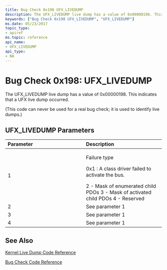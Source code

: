 ```yaml
---
title: Bug Check 0x198 UFX_LIVEDUMP
description: The UFX_LIVEDUMP live dump has a value of 0x00000198. This indicates that a UFX live dump occurred.
keywords: ["Bug Check 0x198 UFX_LIVEDUMP", "UFX_LIVEDUMP"]
ms.date: 05/23/2017
topic_type:
- apiref
ms.topic: reference
api_name:
- UFX_LIVEDUMP
api_type:
- NA
---
```


# Bug Check 0x198: UFX\_LIVEDUMP

The UFX\_LIVEDUMP live dump has a value of 0x00000198. This indicates that a UFX live dump occurred.

(This code can never be used for a real bug check; it is used to identify live dumps.)

## UFX\_LIVEDUMP Parameters


<table>
<colgroup>
<col width="50%" />
<col width="50%" />
</colgroup>
<thead>
<tr class="header">
<th align="left">Parameter</th>
<th align="left">Description</th>
</tr>
</thead>
<tbody>
<tr class="odd">
<td align="left">1</td>
<td align="left"><p>Failure type</p>
<p>0x1 : A class driver failed to activate the bus.</p>
2 - Mask of enumerated child PDOs
3 - Mask of activated child PDOs
4 - Reserved</td>
</tr>
<tr class="even">
<td align="left">2</td>
<td align="left">See parameter 1</td>
</tr>
<tr class="odd">
<td align="left">3</td>
<td align="left">See parameter 1</td>
</tr>
<tr class="even">
<td align="left">4</td>
<td align="left">See parameter 1</td>
</tr>
</tbody>
</table>


## See Also

[Kernel Live Dump Code Reference](bug-check-code-reference-live-dump.md)

[Bug Check Code Reference](bug-check-code-reference2.md) 

